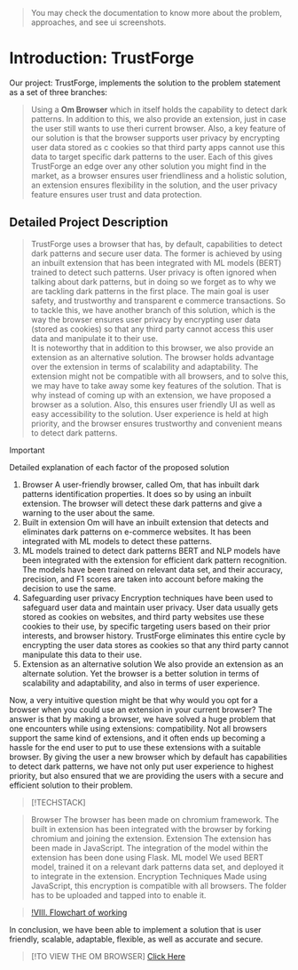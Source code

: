 > You may check the documentation to know more about the problem, approaches, and see ui screenshots.

# Introduction: TrustForge 

Our project: TrustForge, implements the solution to the problem statement as a set of three branches:
> Using a **Om Browser** which in itself holds the capability to detect dark patterns.
> In addition to this, we also provide an extension, just in case the user still wants to use theri current browser.
> Also, a key feature of our solution is that the browser supports user privacy by encrypting user data stored as c cookies so that third party apps cannot use this data to target specific dark patterns to the user.
> Each of this gives TrustForge an edge over any other solution you might find in the market, as a browser ensures user friendliness and a holistic solution, an extension ensures flexibility in the solution, and the user privacy feature ensures user trust and data protection.

## Detailed Project Description 

> TrustForge uses a browser that has, by default, capabilities to detect dark patterns and secure user data. 
> The former is achieved by using an inbuilt extension that has been integrated with ML models (BERT) trained to detect such patterns.
> User privacy is often ignored when talking about dark patterns, but in doing so we forget as to why we are tackling dark patterns in the first place. The main goal is user safety, and trustworthy and transparent e commerce transactions.
> So to tackle this, we have another branch of this solution, which is the way the browser ensures user privacy by encrypting user data (stored as cookies) so that any third party cannot access this user data and manipulate it to their use.  
> It is noteworthy that in addition to this browser, we also provide an extension as an alternative solution. The browser holds advantage over the extension in terms of scalability and adaptability. The extension might not be compatible with all browsers, and to solve this, we may have to take away some key features of the solution. 
> That is why instead of coming up with an extension, we have proposed a browser as a solution. 
> Also, this ensures user friendly UI as well as easy accessibility to the solution. User experience is held at high priority, and the browser ensures trustworthy and convenient means to detect dark patterns.

> [!IMPORTANT]
> Detailed explanation of each factor of the proposed solution

1. Browser
A  user-friendly browser, called Om, that has inbuilt dark patterns identification properties. It does so by using an inbuilt extension. The browser will detect these dark patterns and give a warning to the user about the same. 
2. Built in extension
Om will have an inbuilt extension that detects and eliminates dark patterns on e-commerce websites. It has been integrated with ML models to detect these patterns. 
3. ML models trained to detect dark patterns 
BERT and NLP models have been integrated with the extension for efficient dark pattern recognition. The models have been trained on relevant data set, and their accuracy, precision, and F1 scores are taken into account before making the decision to use the same. 
4. Safeguarding user privacy 
Encryption techniques have been used to safeguard user data and maintain user privacy. User data usually gets stored as cookies on websites, and third party websites use these cookies to their use, by specific targeting users based on their prior interests, and browser history. TrustForge eliminates this entire cycle by encrypting the user data stores as cookies so that any third party cannot manipulate this data to their use. 
5. Extension as an alternative solution 
We also provide an extension as an alternate solution. Yet the browser is a better solution in terms of scalability and adaptability, and also in terms of user experience. 


Now, a very intuitive question might be that why would you opt for a browser when you could use an extension in your current browser? The answer is that by making a browser, we have solved a huge problem that one encounters while using extensions: compatibility. Not all browsers support the same kind of extensions, and it often ends up becoming a hassle for the end user to put to use these extensions with a suitable browser. 
By giving the user a new browser which by default has capabilities to detect dark patterns, we have not only put user experience to highest priority, but also ensured that we are providing the users with a secure and efficient solution to their problem. 

> [!TECHSTACK]

> Browser
The browser has been made on chromium framework. The built in extension has been integrated with the browser by forking chromium and joining the extension. 
> Extension
The extension has been made in JavaScript. The integration of the model within the extension has been done using Flask.
> ML model
We used BERT model,  trained it on a relevant dark patterns data set, and deployed it to integrate in the extension. 
> Encryption Techniques
Made using JavaScript, this encryption is compatible with all browsers. The folder has to be uploaded and tapped into to enable it. 


> [!VIII. Flowchart of working](Screenshot.png)

In conclusion, we have been able to implement a solution that is user friendly, scalable, adaptable, flexible, as well as accurate and secure.


> [!TO VIEW THE OM BROWSER]
>[Click Here](Om.exe)
